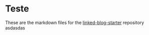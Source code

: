 # Teste
These are the markdown files for the [linked-blog-starter](https://github.com/matthewwong525/linked-blog-starter) repository
asdasdas

